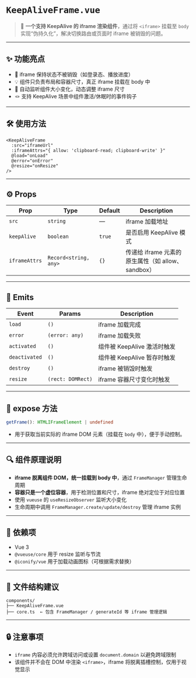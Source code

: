
# `KeepAliveFrame.vue`

> 🧊 **一个支持 KeepAlive 的 iframe 渲染组件**，通过将 `<iframe>` 挂载至 `body` 实现“伪持久化”，解决切换路由或页面时 iframe 被销毁的问题。

---

## ✨ 功能亮点

- 💾 iframe 保持状态不被销毁（如登录态、播放进度）
- 💡 组件只负责布局和容器尺寸，真正 iframe 挂载在 body 中
- 📐 自动监听组件大小变化，动态调整 iframe 尺寸
- 🪢 支持 KeepAlive 场景中组件激活/休眠时的事件钩子

---

## 🛠 使用方法

```vue
<KeepAliveFrame
  :src="iframeUrl"
  :iframeAttrs="{ allow: 'clipboard-read; clipboard-write' }"
  @load="onLoad"
  @error="onError"
  @resize="onResize"
/>
```

---

## ⚙️ Props

| Prop         | Type                   | Default | Description                                      |
|--------------|------------------------|---------|--------------------------------------------------|
| `src`        | `string`               | —       | iframe 加载地址                                  |
| `keepAlive`  | `boolean`              | `true`  | 是否启用 KeepAlive 模式                         |
| `iframeAttrs`| `Record<string, any>`  | `{}`    | 传递给 iframe 元素的原生属性（如 allow、sandbox）|

---

## 📣 Emits

| Event         | Params              | Description                          |
|---------------|---------------------|--------------------------------------|
| `load`        | `()`                | iframe 加载完成                       |
| `error`       | `(error: any)`      | iframe 加载失败                       |
| `activated`   | `()`                | 组件被 KeepAlive 激活时触发          |
| `deactivated` | `()`                | 组件被 KeepAlive 暂存时触发          |
| `destroy`     | `()`                | iframe 被销毁时触发                   |
| `resize`      | `(rect: DOMRect)`   | iframe 容器尺寸变化时触发            |

---

## 🧬 expose 方法

```ts
getFrame(): HTMLIFrameElement | undefined
```

- 用于获取当前实际的 iframe DOM 元素（挂载在 `body` 中），便于手动控制。

---

## 🔍 组件原理说明

- **iframe 脱离组件 DOM，统一挂载到 body 中**，通过 `FrameManager` 管理生命周期
- **容器只是一个虚位容器**，用于检测位置和尺寸，iframe 绝对定位于对应位置
- 使用 `vueuse` 的 `useResizeObserver` 监听大小变化
- 生命周期中调用 `FrameManager.create/update/destroy` 管理 iframe 实例

---

## 🧱 依赖项

- Vue 3
- `@vueuse/core` 用于 resize 监听与节流
- `@iconify/vue` 用于加载动画图标（可根据需求替换）

---

## 📁 文件结构建议

```
components/
├── KeepAliveFrame.vue
├── core.ts  ← 包含 FrameManager / generateId 等 iframe 管理逻辑
```

---

## 🔒 注意事项

- `iframe` 内容必须允许跨域访问或设置 `document.domain` 以避免跨域限制
- 该组件并不会在 DOM 中渲染 `<iframe>`，iframe 将脱离插槽控制，仅用于视觉显示
